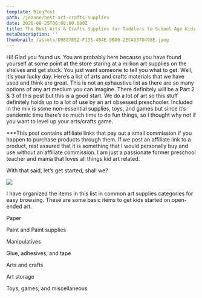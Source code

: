 ```yaml
---
template: BlogPost
path: /jeanne/best-art-crafts-supplies
date: 2020-08-25T06:08:00.000Z
title: The Best Arts & Crafts Supplies for Toddlers to School Age Kids
metaDescription: ''
thumbnail: /assets/D9807852-F135-4B4E-9BD0-2ECA337D498E.jpeg
---
```

Hi! Glad you found us. You are probably here because you have found yourself at some point at the store staring at a million art supplies on the shelves and get stuck. You just want someone to tell you what to get. Well, it’s your lucky day. Here’s a list of arts and crafts materials that we have used and think are great. This is not an exhaustive list as there are so many options of any art medium you can imagine. There definitely will be a Part 2 & 3 of this post but this is a good start. We do a lot of art so this stuff definitely holds up to a lot of use by an art obsessed preschooler. Included in the mix is some non-essential supplies, toys, and games but since it’s pandemic time there’s so much time to do fun things, so I thought why not if you want to level up your arts/crafts game.

\*\**This post contains affiliate links that pay out a small commission if you happen to purchase products through them.  If we post an affiliate link to a product, rest assured that it is something that I would personally buy and use without an affiliate commission. I am just a passionate former preschool teacher and mama that loves all things kid art related. 

With that said, let’s get started, shall we?

![](/assets/daniel-lincoln-HlEu2OvHtI0-unsplash.jpg)

I have organized the items in this list in common art supplies categories for easy browsing. These are some basic items to get kids started on open-ended art. 

Paper

Paint and Paint supplies

Manipulatives

Glue, adhesives, and tape

Arts and crafts

Art storage

Toys, games, and miscellaneous
